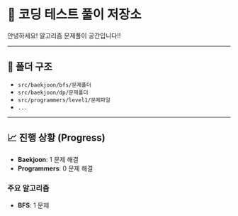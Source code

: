 # 🚀 코딩 테스트 풀이 저장소

안녕하세요! 알고리즘 문제풀이 공간입니다!!

---

## 📁 폴더 구조

- `src/baekjoon/bfs/문제폴더`
- `src/baekjoon/dp/문제폴더`
- `src/programmers/level1/문제파일`
- `...`

---

## 📈 진행 상황 (Progress)

- **Baekjoon**: 1 문제 해결
- **Programmers**: 0 문제 해결

### 주요 알고리즘
- **BFS**: 1 문제
